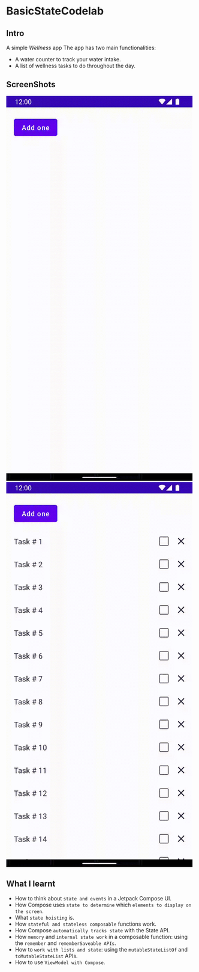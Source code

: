 # BasicStateCodelab

## Intro
A simple *Wellness* app 
The app has two main functionalities:  
 * A water counter to track your water intake.    
 * A list of wellness tasks to do throughout the day.

## ScreenShots
<img src = "Screenshots/wellnessButton.gif" alt = "app Button functionality preview" >
<img src = "Screenshots/WellnessApp.gif " alt = "app task list functionality">

## What I learnt 

  -  How to think about ``state and events`` in a Jetpack Compose UI.
  -  How Compose uses ``state to determine`` which ``elements to display on the screen``.
  -  What ``state hoisting`` is.
  -  How ``stateful and stateless composable`` functions work.
  -  How Compose ``automatically tracks state`` with the State<T> API.
  -  How ``memory`` and ``internal state work`` in a composable function: using the ``remember`` and ``rememberSaveable APIs``.
  -  How to ``work with lists and state``: using the ``mutableStateListOf`` and ``toMutableStateList`` APIs.
  -  How to use ``ViewModel with Compose``.


